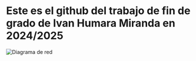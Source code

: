 # Este es el github del trabajo de fin de grado de Ivan Humara Miranda en 2024/2025

![Diagrama de red](https://github.com/ihumaram01/proyecto/blob/main/Diagrama-Proyecto.drawio?raw=true)
